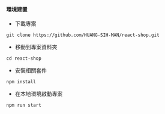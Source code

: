 #### 環境建置
- 下載專案
```
git clone https://github.com/HUANG-SIH-MAN/react-shop.git
```
- 移動到專案資料夾
```
cd react-shop
```
- 安裝相關套件
```
npm install
```
- 在本地環境啟動專案
```
npm run start
```